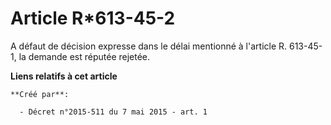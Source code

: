 # Article R*613-45-2

A défaut de décision expresse dans le délai mentionné à l'article R. 613-45-1, la demande est réputée rejetée.

**Liens relatifs à cet article**

	**Créé par**:

	  - Décret n°2015-511 du 7 mai 2015 - art. 1

